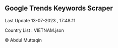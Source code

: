 

## Google Trends Keywords Scraper 
 
Last Update 13-07-2023 , 17:48:11

Country List :
VIETNAM.json



© Abdul Muttaqin 
